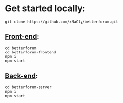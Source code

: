 # Get started locally:
```
git clone https://github.com/xNaCly/betterforum.git
```

## [Front-end](https://github.com/xNaCly/betterforum/tree/master/betterforum-frontend):
```
cd betterforum
cd betterforum-frontend
npm i
npm start
```
## [Back-end](https://github.com/xNaCly/betterforum/tree/master/betterforum-server):
```
cd betterforum-server
npm i
npm start
```

